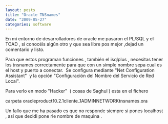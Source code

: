 ```yaml
---
layout: posts
title: "Oracle TNSnames"
date: "2009-05-27"
categories: software
---
```


En mi entorno de desarrolladores de oracle me pasaron el PL/SQL y el TOAD , si conocéis algún otro y que sea libre pos mejor ,dejad un comentario y listo.

Para que estos programan funciones , también el isqlplus , necesitas tener los tnsnames correctamente para que con un simple nombre sepa cual es el host y puerto a conectar.  Se configura mediante "Net Configuration Assistant"  y la opción "Configuración del Nombre del Servicio de Red Local".

Para verlo en modo "Hacker"  ( cosas de Saghul ) esta en el fichero

carpeta oracleproduct10.2.1cliente\_1ADMINNETWORKtnsnames.ora

Un fallo que me ha pasado es que no responde siempre si pones localhost  , asi que decidi pone rle nombre de maquina .
